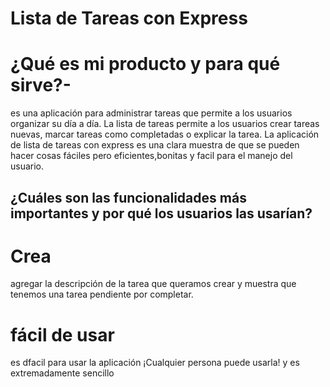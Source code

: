 # Lista de Tareas con Express

# ¿Qué es mi producto y para qué sirve?-
 es una aplicación para administrar tareas que  permite a los usuarios organizar su día a día. La lista de tareas  permite a los usuarios crear tareas nuevas, marcar tareas como completadas o explicar la tarea.
La aplicación de lista de tareas con express es una clara muestra de que se pueden hacer cosas fáciles pero eficientes,bonitas y facil para el manejo del usuario.

## ¿Cuáles son las funcionalidades más importantes y por qué los usuarios las usarían?
 # Crea
 
 agregar  la descripción de la tarea que queramos crear y muestra que tenemos una tarea pendiente por completar.
 
 # fácil de usar
 
es dfacil para usar la aplicación ¡Cualquier persona puede usarla! y es extremadamente sencillo 

